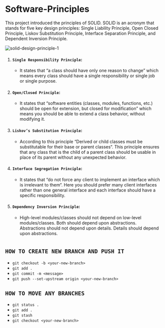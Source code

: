 # Software-Principles

This project introduced the principles of SOLID. SOLID is an acronym that stands for five key design principles: Single Liability Principle, Open Closed Principle, Liskov Substitution Principle, Interface Separation Principle, and Dependent Inversion Principle.

![solid-design-principle-1](https://user-images.githubusercontent.com/88943660/235159341-aab3cfbe-f00c-4593-90db-a65d66778740.jpg)

1. #### `Single Responsibility Principle`: 
    * It states that “a class should have only one reason to change” which means every class should have a single responsibility or single job or single purpose.

2. #### `Open/Closed Principle`: 
    * It states that “software entities (classes, modules, functions, etc.) should be open for extension, but closed for modification” which means you should be able to extend a class behavior, without modifying it.

3. #### `Liskov’s Substitution Principle`: 
    * According to this principle “Derived or child classes must be substitutable for their base or parent classes“. This principle ensures that any class that is the child of a parent class should be usable in place of its parent without any unexpected behavior.

4. #### `Interface Segregation Principle`: 
    * It states that “do not force any client to implement an interface which is irrelevant to them“. Here you should prefer many client interfaces rather than one general interface and each interface should have a specific responsibility.

5. #### `Dependency Inversion Principle`: 
    * High-level modules/classes should not depend on low-level modules/classes. Both should depend upon abstractions. Abstractions should not depend upon details. Details should depend upon abstractions.
#

## `HOW TO CREATE NEW BRANCH AND PUSH IT`

* `git checkout -b <your-new-branch>`
* `git add .`
* `git commit -m <message>`
* `git push --set-upstream origin <your-new-branch>`

## `HOW TO MOVE ANY BRANCHES`

* `git status .`
* `git add .`
* `git stash`
* `git checkout <your-new-branch>`

### 
